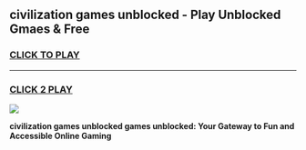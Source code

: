 
## civilization games unblocked - Play Unblocked Gmaes & Free
<h3>
<a href="https://news.freeplayer.one?title=civilization_games_unblocked&ref=16F">CLICK TO PLAY</a></h3>
<hr>

<h3>
<a href="https://news.freeplayer.one?title=civilization_games_unblocked&ref=16F">CLICK 2 PLAY</a>
  
</h3>

<a href="https://news.freeplayer.one?title=civilization_games_unblocked&ref=16F/"><img src="https://clearcache.store/games.png"></a>


**civilization games unblocked games unblocked: Your Gateway to Fun and Accessible Online Gaming**
